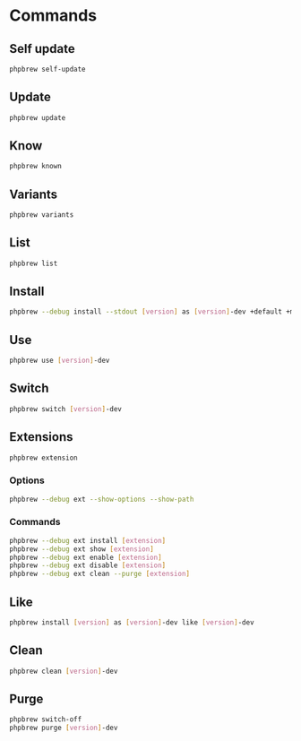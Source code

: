 # Commands

## Self update

```sh
phpbrew self-update
```

## Update

```sh
phpbrew update
```

## Know

```sh
phpbrew known
```

## Variants

```sh
phpbrew variants
```

## List

```sh
phpbrew list
```

## Install

```sh
phpbrew --debug install --stdout [version] as [version]-dev +default +mysql
```

## Use

```sh
phpbrew use [version]-dev
```

## Switch

```sh
phpbrew switch [version]-dev
```

## Extensions

```sh
phpbrew extension
```

### Options

```sh
phpbrew --debug ext --show-options --show-path
```

### Commands

```sh
phpbrew --debug ext install [extension]
phpbrew --debug ext show [extension]
phpbrew --debug ext enable [extension]
phpbrew --debug ext disable [extension]
phpbrew --debug ext clean --purge [extension]
```

## Like

```sh
phpbrew install [version] as [version]-dev like [version]-dev
```

## Clean

```sh
phpbrew clean [version]-dev
```

## Purge

```sh
phpbrew switch-off
phpbrew purge [version]-dev
```
